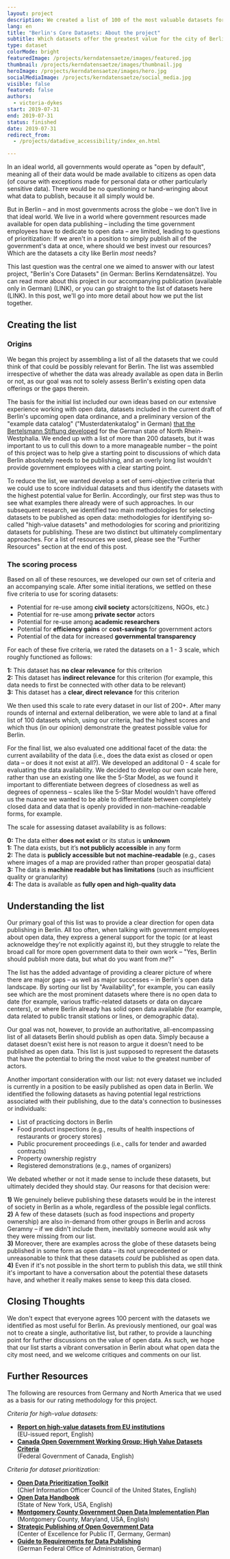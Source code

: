 ```yaml
---
layout: project
description: We created a list of 100 of the most valuable datasets for the city of Berlin
lang: en
title: "Berlin's Core Datasets: About the project"
subtitle: Which datasets offer the greatest value for the city of Berlin when published as open data? 
type: dataset
colorMode: bright
featuredImage: /projects/kerndatensaetze/images/featured.jpg
thumbnail: /projects/kerndatensaetze/images/thumbnail.jpg
heroImage: /projects/kerndatensaetze/images/hero.jpg
socialMediaImage: /projects/kerndatensaetze/social_media.jpg
visible: false
featured: false
authors:
  - victoria-dykes
start: 2019-07-31
end: 2019-07-31
status: finished
date: 2019-07-31  
redirect_from:
  - /projects/datadive_accessibility/index_en.html

---
```


In an ideal world, all governments would operate as "open by default", meaning all of their data would be made available to citizens as open data (of course with exceptions made for personal data or other particularly sensitive data). There would be no questioning or hand-wringing about what data to publish, because it all simply would be. 

But in Berlin – and in most governments across the globe – we don't live in that ideal world. We live in a world where government resources made available for open data publishing – including the time government employees have to dedicate to open data – are limited, leading to questions of prioritization: If we aren't in a position to simply publish all of the government's data at once, where should we best invest our resources? Which are the datasets a city like Berlin _most_ needs?

This last question was the central one we aimed to answer with our latest project, "Berlin's Core Datasets" (in German: Berlins Kerndatensätze). You can read more about this project in our accompanying publication (available only in German) (LINK), or you can go straight to the list of datasets here (LINK). In this post, we'll go into more detail about how we put the list together. 

Creating the list
--------------------------------------

### Origins

We began this project by assembling a list of all the datasets that we could think of that could be possibly relevant for Berlin. The list was assembled irrespective of whether the data was already available as open data in Berlin or not, as our goal was not to solely assess Berlin's existing open data offerings or the gaps therein.

The basis for the initial list included our own ideas based on our extensive experience working with open data, datasets included in the current draft of Berlin's upcoming open data ordinance, and a preliminary version of the "example data catalog" ("Musterdatenkatalog" in German) [that the Bertelsmann Stiftung developed](https://www.bertelsmann-stiftung.de/de/unsere-projekte/smart-country/projektnachrichten/musterdatenkatalog-welche-offenen-daten-stellen-kommunen-zur-verfuegung/) for the German state of North Rhein-Westphalia. We ended up with a list of more than 200 datasets, but it was important to us to cull this down to a more manageable number – the point of this project was to help give a starting point to discussions of which data Berlin absolutely needs to be publishing, and an overly long list wouldn't provide government employees with a clear starting point.

To reduce the list, we wanted develop a set of semi-objective criteria that we could use to score individual datasets and thus identify the datasets with the highest potential value for Berlin. Accordingly, our first step was thus to see what examples there already were of such approaches. In our subsequent research, we identified two main methodologies for selecting datasets to be published as open data: methodologies for identifying so-called "high-value datasets" and methodologies for scoring and prioritizing datasets for publishing. These are two distinct but ultimately complimentary approaches. For a list of resources we used, please see the "Further Resources" section at the end of this post. 

### The scoring process

Based on all of these resources, we developed our own set of criteria and an accompanying scale. After some initial iterations, we settled on these five criteria to use for scoring datasets: 

* Potential for re-use among **civil society** actors(citizens, NGOs, etc.)
* Potential for re-use among **private sector** actors
* Potential for re-use among **academic researchers** 
* Potential for **efficiency gains** or **cost-savings** for government actors
* Potential of the data for increased **governmental transparency**

For each of these five criteria, we rated the datasets on a 1 - 3 scale, which roughly functioned as follows:

**1:** This dataset has **no clear relevance** for this criterion <br>
**2:** This dataset has **indirect relevance** for this criterion (for example, this data needs to first be connected with other data to be relevant) <br>
**3:** This dataset has a **clear, direct relevance** for this criterion

We then used this scale to rate every dataset in our list of 200+. After many rounds of internal and external deliberation, we were able to land at a final list of 100 datasets which, using our criteria, had the highest scores and which thus (in our opinion) demonstrate the greatest possible value for Berlin. 

For the final list, we also evaluated one additional facet of the data: the current availability of the data (i.e., does the data exist as closed or open data – or does it not exist at all?). We developed an additonal 0 - 4 scale for evaluating the data availability. We decided to develop our own scale here, rather than use an existing one like the 5-Star Model, as we found it important to differentiate between degrees of closedness as well as degrees of openness – scales like the 5-Star Model wouldn't have offered us the nuance we wanted to be able to differentiate between completely closed data and data that is openly provided in non-machine-readable forms, for example. 

The scale for assessing dataset availability is as follows:

**0:** The data either **does not exist** or its status is **unknown** <br>
**1:** The data exists, but it’s **not publicly accessible** in any form<br>
**2:** The data is **publicly accessible but not machine-readable** (e.g., cases where images of a map are provided rather than proper geospatial data)<br>
**3:** The data is **machine readable but has limitations** (such as insufficient quality or granularity)<br>
**4:** The data is available as  **fully open and high-quality data**


Understanding the list
--------------------------------------

Our primary goal of this list was to provide a clear direction for open data publishing in Berlin. All too often, when talking with government employees about open data, they express a general support for the topic (or at least acknoweldge they're not explicitly against it), but they struggle to relate the broad call for more open government data to their own work – "Yes, Berlin should publish more data, but what do you want from *me*?"

The list has the added advantage of providing a clearer picture of where there are major gaps – as well as major successes – in Berlin's open data landscape. By sorting our list by "Availability", for example, you can easily see which are the most prominent datasets where there is no open data to date (for example, various traffic-related datasets or data on daycare centers), or where Berlin already has solid open data available (for example, data related to public transit stations or lines, or demographic data).

Our goal was not, however, to provide an authoritative, all-encompassing list of all datasets Berlin should publish as open data. Simply because a dataset doesn't exist here is not reason to argue it doesn't need to be published as open data. This list is just supposed to represent the datasets that have the potential to bring the most value to the greatest number of actors. 

Another important consideration with our list: not every dataset we included is currently in a position to be easily published as open data in Berlin. We identified the following datasets as having potential legal restrictions associated with their publishing, due to the data's connection to businesses or individuals: 

- List of practicing doctors in Berlin
- Food product inspections (e.g., results of health inspections of restaurants or grocery stores) 
- Public procurement proceedings (i.e., calls for tender and awarded contracts)
- Property ownership registry
- Registered demonstrations (e.g., names of organizers)

We debated whether or not it made sense to include these datasets, but ultimately decided they should stay. Our reasons for that decision were:

**1)** We genuinely believe publishing these datasets would be in the interest of society in Berlin as a whole, regardless of the possible legal conflicts. <br>
**2)** A few of these datasets (such as food inspections and property ownership) are also in-demand from other groups in Berlin and across Geramny – if we didn't include them, inevitably someone would ask why they were missing from our list. <br>
**3)** Moreover, there are examples across the globe of these datasets being published in some form as open data – its not unprecedented or unreasonable to think that these datasets *could* be published as open data. <br>
**4)** Even if it's not possible in the short term to publish this data, we still think it's important to have a conversation about the potential these datasets have, and whether it really makes sense to keep this data closed. 

Closing Thoughts
----------------

We don't expect that everyone agrees 100 percent with the datasets we identified as most useful for Berlin. As previously mentioned, our goal was not to create a single, authoritative list, but rather, to provide a launching point for further discussions on the value of open data. As such, we hope that our list starts a vibrant conversation in Berlin about what open data the city most need, and we welcome critiques and comments on our list.  

Further Resources
-----------------

The following are resources from Germany and North America that we used as a basis for our rating methodology for this project. 

*Criteria for high-value datasets:*

* **[Report on high-value datasets from EU institutions](https://joinup.ec.europa.eu/sites/default/files/document/2014-06/ISA%20Programme%20-%202014%20-%20Report%20on%20high-value%20datasets%20from%20EU%20institutions.pdf)** <br> (EU-issued report, English)
* **[Canada Open Government Working Group: High Value Datasets Criteria](https://joinup.ec.europa.eu/sites/default/files/document/2014-06/ISA%20Programme%20-%202014%20-%20Report%20on%20high-value%20datasets%20from%20EU%20institutions.pdf)** <br> (Federal Government of Canada, English)

*Criteria for dataset prioritization:*

* **[Open Data Prioritization Toolkit](https://s3.amazonaws.com/sitesusa/wp-content/uploads/sites/1151/filebase/cio_document_library/Open%20Data%20Prioritization%20Toolkit%20Summary.html#toolkit)** <br> (Chief Information Officer Council of the United States, English)
* **[Open Data Handbook](http://ny.github.io/open-data-handbook/guidelines.html)** <br> (State of New York, USA, English)
* **[Montgomery County Government Open Data Implementation Plan](https://montgomerycountymd.gov/open/Resources/Files/OpenDataImplementationPlan_FY14.pdf)** <br> (Montgomery County, Maryland, USA, English)
* **[Strategic Publishing of Open Government Data](https://www.oeffentliche-it.de/documents/10181/14412/Strategische+Bereitstellung+offener+Verwaltungsdaten)** <br> (Center of Excellence for Public IT, Germany, German)
* **[Guide to Requirements for Data Publishing](https://www.bva.bund.de/SharedDocs/Downloads/DE/Behoerden/Beratung/Methoden/open_data_anforderungen_daten.pdf?__blob=publicationFile&v=1)** <br> (German Federal Office of Administration, German)
  
  
